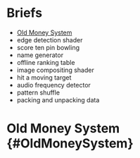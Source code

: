# Briefs

* [Old Money System](#OldMoneySystem)
* edge detection shader
* score ten pin bowling
* name generator
* offline ranking table
* image compositing shader
* hit a moving target
* audio frequency detector
* pattern shuffle
* packing and unpacking data

# Old Money System {#OldMoneySystem}

